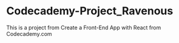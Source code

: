 # Codecademy-Project_Ravenous
This is a project from Create a Front-End App with React from Codecademy.com
